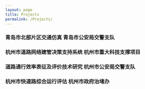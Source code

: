 ```yaml
---
layout: page
title: Projects
permalink: /Projects/
---
```


### 青岛市北部片区交通仿真 青岛市公安局交警支队 

### 杭州市道路网络建管决策支持系统 杭州市重大科技支撑项目

### 道路通行效率表征及评价技术研究 杭州市公安局交警支队

### 杭州市快速路综合运行评估 杭州市政府治堵办


